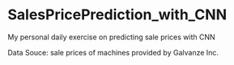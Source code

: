 # SalesPricePrediction_with_CNN
My personal daily exercise on predicting sale prices with CNN

Data Souce: sale prices of machines provided by Galvanze Inc. 


